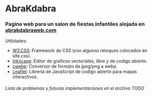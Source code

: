 # AbraKdabra

### Pagina web para un salon de fiestas infantiles alojada en [abrakdabraweb.com](http://www.abrakdabraweb.com)


Utilidades:

* [W3.CSS](https://www.w3schools.com): Framework de CSS (con algunos retoques colocados en site.css).
* [Inkscape](https://inkscape.org/es/): Editor de graficos vectoriales, libre y de codigo abierto.
* [cwebp](https://developers.google.com/speed/webp/): Conversor de formato de jpeg/png a webp.
* [Leaflet](https://leafletjs.com): Libreria de JavaScript de codigo abierto para mapas interactivos.

###### Lista de problemas y futuras implementaciones en el archivo TODO
